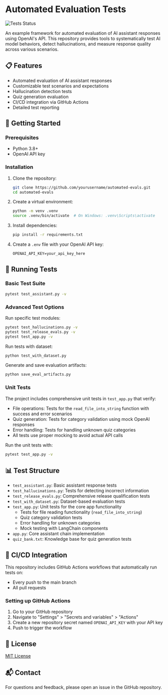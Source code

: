 # Automated Evaluation Tests

![Tests Status](https://github.com/thomgoodman/evals-pipeline-prototype/actions/workflows/python-tests.yml/badge.svg)

An example framework for automated evaluation of AI assistant responses using OpenAI's API. This repository provides tools to systematically test AI model behaviors, detect hallucinations, and measure response quality across various scenarios.

## 📋 Features

- Automated evaluation of AI assistant responses
- Customizable test scenarios and expectations
- Hallucination detection tests
- Quiz generation evaluation
- CI/CD integration via GitHub Actions
- Detailed test reporting

## 🚀 Getting Started

### Prerequisites

- Python 3.8+
- OpenAI API key

### Installation

1. Clone the repository:
   ```bash
   git clone https://github.com/yourusername/automated-evals.git
   cd automated-evals
   ```

2. Create a virtual environment:
   ```bash
   python -m venv .venv
   source .venv/bin/activate  # On Windows: .venv\Scripts\activate
   ```

3. Install dependencies:
   ```bash
   pip install -r requirements.txt
   ```

4. Create a `.env` file with your OpenAI API key:
   ```
   OPENAI_API_KEY=your_api_key_here
   ```

## 🔬 Running Tests

### Basic Test Suite

```bash
pytest test_assistant.py -v
```

### Advanced Test Options

Run specific test modules:
```bash
pytest test_hallucinations.py -v
pytest test_release_evals.py -v
pytest test_app.py -v
```

Run tests with dataset:
```bash
python test_with_dataset.py
```

Generate and save evaluation artifacts:
```bash
python save_eval_artifacts.py
```

### Unit Tests

The project includes comprehensive unit tests in `test_app.py` that verify:

- File operations: Tests for the `read_file_into_string` function with success and error scenarios
- Quiz generation: Tests for category validation using mock OpenAI responses
- Error handling: Tests for handling unknown quiz categories
- All tests use proper mocking to avoid actual API calls

Run the unit tests with:
```bash
pytest test_app.py -v
```

## 📊 Test Structure

- `test_assistant.py`: Basic assistant response tests
- `test_hallucinations.py`: Tests for detecting incorrect information
- `test_release_evals.py`: Comprehensive release qualification tests
- `test_with_dataset.py`: Dataset-based evaluation tests
- `test_app.py`: Unit tests for the core app functionality
  - Tests for file reading functionality (`read_file_into_string`)
  - Quiz category validation tests
  - Error handling for unknown categories
  - Mock testing with LangChain components
- `app.py`: Core assistant chain implementation
- `quiz_bank.txt`: Knowledge base for quiz generation tests

## 🔄 CI/CD Integration

This repository includes GitHub Actions workflows that automatically run tests on:
- Every push to the main branch
- All pull requests

### Setting up GitHub Actions

1. Go to your GitHub repository
2. Navigate to "Settings" > "Secrets and variables" > "Actions"
3. Create a new repository secret named `OPENAI_API_KEY` with your API key
4. Push to trigger the workflow

## 📝 License

[MIT License](LICENSE)

## 📬 Contact

For questions and feedback, please open an issue in the GitHub repository.